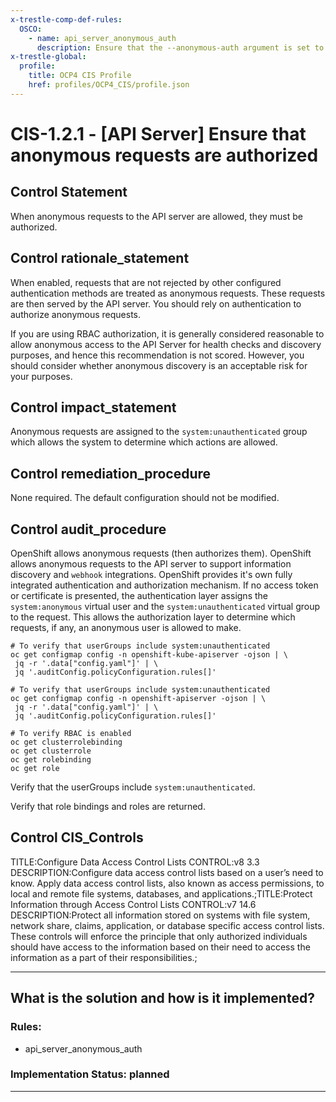 ```yaml
---
x-trestle-comp-def-rules:
  OSCO:
    - name: api_server_anonymous_auth
      description: Ensure that the --anonymous-auth argument is set to false
x-trestle-global:
  profile:
    title: OCP4 CIS Profile
    href: profiles/OCP4_CIS/profile.json
---
```


# CIS-1.2.1 - \[API Server\] Ensure that anonymous requests are authorized

## Control Statement

When anonymous requests to the API server are allowed, they must be authorized.

## Control rationale_statement

When enabled, requests that are not rejected by other configured authentication methods are treated as anonymous requests. These requests are then served by the API server. You should rely on authentication to authorize anonymous requests.

If you are using RBAC authorization, it is generally considered reasonable to allow anonymous access to the API Server for health checks and discovery purposes, and hence this recommendation is not scored. However, you should consider whether anonymous discovery is an acceptable risk for your purposes.

## Control impact_statement

Anonymous requests are assigned to the `system:unauthenticated` group which allows the system to determine which actions are allowed.

## Control remediation_procedure

None required. The default configuration should not be modified.

## Control audit_procedure

OpenShift allows anonymous requests (then authorizes them). OpenShift allows anonymous requests to the API server to support information discovery and `webhook` integrations. OpenShift provides it's own fully integrated authentication and authorization mechanism. If no access token or certificate is presented, the authentication layer assigns the `system:anonymous` virtual user and the `system:unauthenticated` virtual group to the request. This allows the authorization layer to determine which requests, if any, an anonymous user is allowed to make.

```
# To verify that userGroups include system:unauthenticated
oc get configmap config -n openshift-kube-apiserver -ojson | \
 jq -r '.data["config.yaml"]' | \
 jq '.auditConfig.policyConfiguration.rules[]'

# To verify that userGroups include system:unauthenticated
oc get configmap config -n openshift-apiserver -ojson | \
 jq -r '.data["config.yaml"]' | \
 jq '.auditConfig.policyConfiguration.rules[]'

# To verify RBAC is enabled
oc get clusterrolebinding
oc get clusterrole
oc get rolebinding
oc get role
```

Verify that the userGroups include `system:unauthenticated`.

Verify that role bindings and roles are returned.

## Control CIS_Controls

TITLE:Configure Data Access Control Lists CONTROL:v8 3.3 DESCRIPTION:Configure data access control lists based on a user’s need to know. Apply data access control lists, also known as access permissions, to local and remote file systems, databases, and applications.;TITLE:Protect Information through Access Control Lists CONTROL:v7 14.6 DESCRIPTION:Protect all information stored on systems with file system, network share, claims, application, or database specific access control lists. These controls will enforce the principle that only authorized individuals should have access to the information based on their need to access the information as a part of their responsibilities.;

______________________________________________________________________

## What is the solution and how is it implemented?

<!-- For implementation status enter one of: implemented, partial, planned, alternative, not-applicable -->

<!-- Note that the list of rules under ### Rules: is read-only and changes will not be captured after assembly to JSON -->

<!-- Add control implementation description here for control: CIS-1.2.1 -->

### Rules:

  - api_server_anonymous_auth

### Implementation Status: planned

______________________________________________________________________

